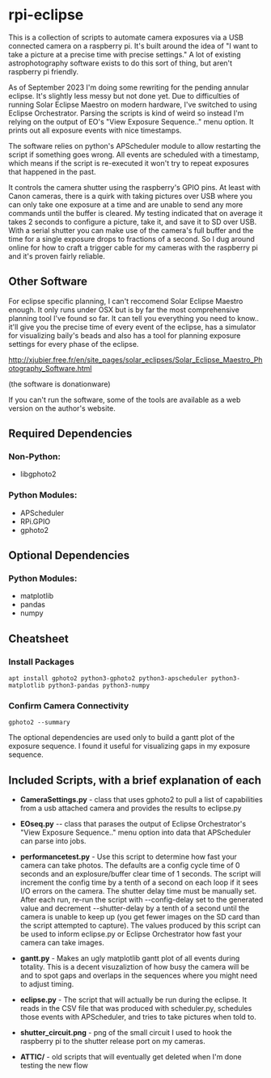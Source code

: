 # rpi-eclipse
This is a collection of scripts to automate camera exposures via a USB connected camera on a raspberry pi. It's built around the idea of "I want to take a picture at a precise time with precise settings." A lot of existing astrophotography software exists to do this sort of thing, but aren't raspberry pi friendly.

As of September 2023 I'm doing some rewriting for the pending annular eclipse. It's slightly less messy but not done yet. Due to difficulties of running Solar Eclipse Maestro on modern hardware, I've switched to using Eclipse Orchestrator. Parsing the scripts is kind of weird so instead I'm relying on the output of EO's "View Exposure Sequence.." menu option. It prints out all exposure events with nice timestamps.

The software relies on python's APScheduler module to allow restarting the script if something goes wrong. All events are scheduled with a timestamp, which means if the script is re-executed it won't try to repeat exposures that happened in the past.

It controls the camera shutter using the raspberry's GPIO pins. At least with Canon cameras, there is a quirk with taking pictures over USB where you can only take one exposure at a time and are unable to send any more commands until the buffer is cleared. My testing indicated that on average it takes 2 seconds to configure a picture, take it, and save it to SD over USB. With a serial shutter you can make use of the camera's full buffer and the time for a single exposure drops to fractions of a second. So I dug around online for how to craft a trigger cable for my cameras with the raspberry pi and it's proven fairly reliable.

## Other Software

For eclipse specific planning, I can't reccomend Solar Eclipse Maestro enough. It only runs under OSX but is by far the most comprehensive planning tool I've found so far. It can tell you everything you need to know.. it'll give you the precise time of every event of the eclipse, has a simulator for visualizing baily's beads and also has a tool for planning exposure settings for every phase of the eclipse.

http://xjubier.free.fr/en/site_pages/solar_eclipses/Solar_Eclipse_Maestro_Photography_Software.html

(the software is donationware)

If you can't run the software, some of the tools are available as a web version on the author's website.

## Required Dependencies

### Non-Python:

- libgphoto2 

### Python Modules:

- APScheduler
- RPi.GPIO
- gphoto2

## Optional Dependencies

### Python Modules:
- matplotlib
- pandas
- numpy

## Cheatsheet

### Install Packages

```apt install gphoto2 python3-gphoto2 python3-apscheduler python3-matplotlib python3-pandas python3-numpy```

### Confirm Camera Connectivity

```
gphoto2 --summary
```


The optional dependencies are used only to build a gantt plot of the exposure sequence. I found it useful for visualizing gaps in my exposure sequence.

## Included Scripts, with a brief explanation of each

- **CameraSettings.py** - class that uses gphoto2 to pull a list of capabilities from a usb attached camera and provides the results to eclipse.py

- **EOseq.py** -- class that parases the output of Eclipse Orchestrator's "View Exposure Sequence.." menu option into data that APScheduler can parse into jobs.

- **performancetest.py** - Use this script to determine how fast your camera can take photos. The defaults are a config cycle time of 0 seconds and an explosure/buffer clear time of 1 seconds. The script will increment the config time by a tenth of a second on each loop if it sees I/O errors on the camera. The shutter delay time must be manually set. After each run, re-run the script with --config-delay set to the generated value and decrement --shutter-delay  by a tenth of a second until the camera is unable to keep up (you get fewer images on the SD card than the script attempted to capture). The values produced by this script can be used to inform eclipse.py or Eclipse Orchestrator how fast your camera can take images.

- **gantt.py** - Makes an ugly matplotlib gantt plot of all events during totality. This is a decent visuzaliztion of how busy the camera will be and to spot gaps and overlaps in the sequences where you might need to adjust timing.

- **eclipse.py** - The script that will actually be run during the eclipse. It reads in the CSV file that was produced with scheduler.py, schedules those events with APScheduler, and tries to take pictures when told to.

- **shutter_circuit.png** - png of the small circuit I used to hook the raspberry pi to the shutter release port on my cameras.

- **ATTIC/** - old scripts that will eventually get deleted when I'm done testing the new flow
